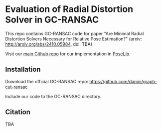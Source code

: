 # Evaluation of Radial Distortion Solver in GC-RANSAC

This repo contains GC-RANSAC code for paper "Are Minimal Radial Distortion Solvers Necessary for Relative Pose Estimation?" (arxiv: http://arxiv.org/abs/2410.05984, doi: TBA)

Visit our [main Github repo](https://github.com/kocurvik/rd) for our implementation in [PoseLib](https://github.com/PoseLib/PoseLib/tree/dev).

## Installation

Download the official GC-RANSAC repo: https://github.com/danini/graph-cut-ransac

Include our code to the GC-RANSAC directory.



##

## Citation

TBA
